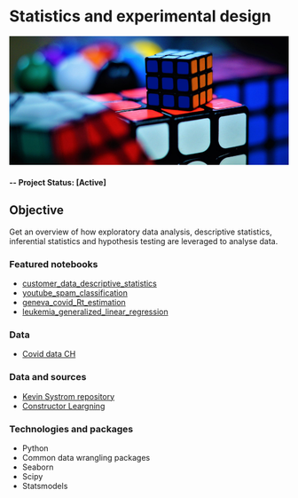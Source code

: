 # Statistics and experimental design

![alternative text](img/readme_image.jpg)

#### -- Project Status: [Active]

## Objective
Get an overview of how exploratory data analysis, descriptive statistics, inferential statistics and hypothesis testing are leveraged to analyse data.

### Featured notebooks
* [customer_data_descriptive_statistics](customer_data_descriptive_statistics.ipynb)
* [youtube_spam_classification](youtube_spam_classification.ipynb)
* [geneva_covid_Rt_estimation](geneva_covid_Rt_estimation.ipynb)
* [leukemia_generalized_linear_regression](leukemia_generalized_linear_regression.ipynb)

### Data
* [Covid data CH](https://raw.githubusercontent.com/openZH/covid_19/master/COVID19_Fallzahlen_CH_total.csv)

### Data and sources
* [Kevin Systrom repository](https://github.com/k-sys/covid-19/blob/master/Realtime%20R0.ipynb)
* [Constructor Leargning](https://learning.constructor.org/)

### Technologies and packages
* Python
* Common data wrangling packages
* Seaborn
* Scipy
* Statsmodels
